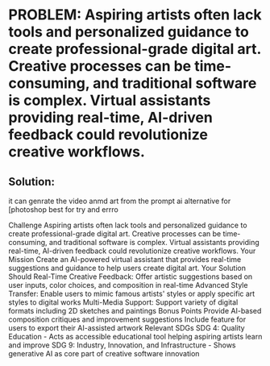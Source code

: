 # PROBLEM: Aspiring artists often lack tools and personalized guidance to create professional-grade digital art. Creative processes can be time-consuming, and traditional software is complex. Virtual assistants providing real-time, AI-driven feedback could revolutionize creative workflows.

## Solution:
it can genrate the video anmd art from the prompt 
ai alternative for [photoshop
best for try and errro 


Challenge
Aspiring artists often lack tools and personalized guidance to create professional-grade digital art. Creative processes can be time-consuming, and traditional software is complex. Virtual assistants providing real-time, AI-driven feedback could revolutionize creative workflows.
Your Mission
Create an AI-powered virtual assistant that provides real-time suggestions and guidance to help users create digital art.
Your Solution Should
Real-Time Creative Feedback: Offer artistic suggestions based on user inputs, color choices, and composition in real-time
Advanced Style Transfer: Enable users to mimic famous artists' styles or apply specific art styles to digital works
Multi-Media Support: Support variety of digital formats including 2D sketches and paintings
Bonus Points
Provide AI-based composition critiques and improvement suggestions
Include feature for users to export their AI-assisted artwork
Relevant SDGs
SDG 4: Quality Education - Acts as accessible educational tool helping aspiring artists learn and improve
SDG 9: Industry, Innovation, and Infrastructure - Shows generative AI as core part of creative software innovation


